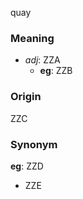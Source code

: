quay
### Meaning
+ _adj_: ZZA
    + __eg__: ZZB

### Origin

ZZC

### Synonym

__eg__: ZZD

+ ZZE


